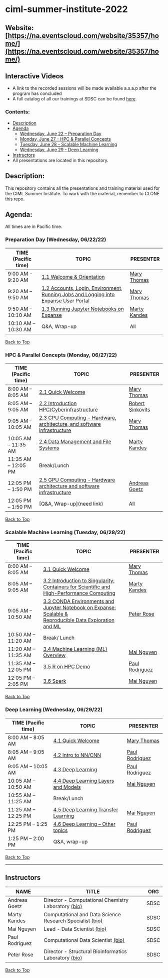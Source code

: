 # ciml-summer-institute-2022
## Website: [https://na.eventscloud.com/website/35357/home/](https://na.eventscloud.com/website/35357/home/)

## Interactive Videos
* A link to the recorded sessions will be made available a.s.a.p after the program has concluded
* A full catalog of all our trainings at SDSC can be found [here](https://www.sdsc.edu/education_and_training/training_hpc.html#catalog).

### <a name="top">**Contents:**
* [Description](#description)
* [Agenda](#agenda)
  * [Wednesday, June 22 – Preparation Day](#agenda-prep)
  * [Monday, June 27 - HPC & Parallel Concepts](#agenda-hpc-pc)
  * [Tuesday, June 28 - Scalable Machine Learning](#agenda-scalable-ml)
  * [Wednesday, June 29 - Deep Learning](#agenda-deep-ml)
* [Instructors](#instructors)
* All presentations are located in this repository.

## Description:<a name="description"></a>
This repository contains all the presentations and training material used for the CIML Summer Institute.
To work with the material, remember to CLONE this repo.


## Agenda:<a name="agenda"></a>
All times are in Pacific time.

### Preparation Day (Wednesday, 06/22/22) <a name="agenda-prep"></a>
| **TIME (Pacific time)**       |   **TOPIC** | **PRESENTER** |
| -------------------- |  ----------- | ----------- |
| 9:00 AM - 9:20 AM	   |  [1.1 Welcome & Orientation](https://github.com/ciml-org/ciml-summer-institute-2022/tree/main/1.1_prep_day_welcome_and_orientation) | [Mary Thomas](https://www.sdsc.edu/research/researcher_spotlight/thomas_mary.html)   |
| 9:20 AM – 9:50 AM    |  [1.2 Accounts, Login, Environment, Running Jobs and Logging into Expanse User Portal](https://github.com/ciml-org/ciml-summer-institute-2022/tree/main/1.2_accounts_login_environments_running_jobs_expanse_portal) | [Mary Thomas](https://www.sdsc.edu/research/researcher_spotlight/thomas_mary.html)  |
| 9:50 AM – 10:10 AM   |  [1.3 Running Jupyter Notebooks on Expanse ](https://github.com/ciml-org/ciml-summer-institute-2022/tree/main/1.3_running_jupyter_notebooks_expanse)| [Marty Kandes](#kandes) |
| 10:10 AM – 10:30 AM	 |  Q&A, Wrap-up  | All |

[Back to Top](#top)

 ### HPC & Parallel Concepts (Monday, 06/27/22)<a name="agenda-hpc-pc"></a>
| **TIME (Pacific time)**       | **TOPIC** | **PRESENTER** |
| -------------------- | ----------- | ----------- |
| 8:00 AM – 8:05 AM    | 	[2.1 Quick Welcome](https://github.com/ciml-org/ciml-summer-institute-2022/tree/main/2.1_welcome_orientation_introductions)|  [Mary Thomas](https://www.sdsc.edu/research/researcher_spotlight/thomas_mary.html)  |
| 8:05 AM – 9:05 AM	   |  [2.2 Introduction HPC/Cyberinfrastructure](https://github.com/ciml-org/ciml-summer-institute-2022/tree/main/2.2_introduction_hpc_cyberinfrastructure)| [Robert Sinkovits](https://www.sdsc.edu/research/researcher_spotlight/sinkovits_robert.html) |
| 9:05 AM – 10:05 AM   | 	[2.3 CPU Computing - Hardware, architecture, and software infrastructure](https://github.com/ciml-org/ciml-summer-institute-2022/tree/main/2.3_cpu_computing_hardware_architecture_and_software_infrastructure)| [Mary Thomas](https://www.sdsc.edu/research/researcher_spotlight/thomas_mary.html) |
| 10:05 AM – 11:35 AM	 |  [2.4 Data Management and File Systems](https://github.com/ciml-org/ciml-summer-institute-2022/tree/main/2.4_data_management_and_file_systems) | [Marty Kandes](#kandes) |
| 11:35 AM – 12:05 PM  | Break/Lunch |    |
| 12:05 PM – 1:50 PM   |  [2.5  GPU Computing - Hardware architecture and software infrastructure](https://github.com/ciml-org/ciml-summer-institute-2022/tree/main/2.5_gpu_computing_hardware_architecture_and_software_infrastructure)| [Andreas Goetz](#goetz) |
| 12:05 PM – 1:50 PM   |  [Q&A, Wrap-up](need link) | All |

[Back to Top](#top)

### Scalable Machine Learning (Tuesday, 06/28/22)<a name="agenda-scalable-ml"></a>
| **TIME (Pacific time)**       | **TOPIC** | **PRESENTER** |
| -------------------- | ----------- | ----------- |
| 8:00 AM – 8:05 AM   |  [3.1 Quick Welcome](https://github.com/ciml-org/ciml-summer-institute-2022/tree/main/3.1_quick_welcome_introduction)  | [Mary Thomas](https://www.sdsc.edu/research/researcher_spotlight/thomas_mary.html)  |
| 8:05 AM – 9:05 AM   | 	[3.2 Introduction to Singularity: Containers for Scientific and <br>High-Performance Computing](https://github.com/ciml-org/ciml-summer-institute-2022/tree/main/3.2_introduction_to_singularity)  |  [Marty Kandes](#kandes)  |
| 9:05 AM – 10:50 AM  |  [3.3 CONDA Environments and Jupyter Notebook on Expanse: Scalable & <br>Reproducible Data Exploration and ML](https://github.com/ciml-org/ciml-summer-institute-2022/tree/main/3.3_conda_environments_and_juptyer_notebooks_on_expanse) | [Peter Rose](#rose) |
| 10:50 AM – 11:20 AM |  Break/ Lunch |  |
| 11:20 AM – 11:35 AM |  [3.4 Machine Learning (ML) Overview](https://github.com/ciml-org/ciml-summer-institute-2022/tree/main/3.4_machine_learning_overview)  | [Mai Nguyen](#nguyen) |
| 11:35 AM – 12:05 PM |  [3.5 R on HPC Demo](https://github.com/ciml-org/ciml-summer-institute-2022/tree/main/3.5_r_on_hpc_demo) | [Paul Rodriguez](#rodriguez) |
| 12:05 PM – 2:05 PM  |  [3.6 Spark](https://github.com/ciml-org/ciml-summer-institute-2022/tree/main/3.6_spark)   | [Mai Nguyen](#nguyen) |

[Back to Top](#top)

### Deep Learning (Wednesday, 06/29/22)<a name="agenda-deep-ml"></a>
| **TIME (Pacific time)** | **TOPIC** | **PRESENTER** |
| -------------------- | ----------- | ----------- |
| 8:00 AM – 8:05 AM    |  [4.1 Quick Welcome](https://github.com/ciml-org/ciml-summer-institute-2022/tree/main/4.1_quick_welcome_introduction)  | [Mary Thomas](https://www.sdsc.edu/research/researcher_spotlight/thomas_mary.html) |
| 8:05 AM – 9:05 AM    |  [4.2 Intro to NN/CNN ](https://github.com/ciml-org/ciml-summer-institute-2022/tree/main/4.2_intro_to_nn_cnn) | [Paul Rodriguez](#rodriguez) |
| 9:05 AM – 10:05 AM   |  [4.3 Deep Learning](https://github.com/ciml-org/ciml-summer-institute-2022/tree/main/4.3_deep_learning) | [Paul Rodriguez](#rodriguez)  |
| 10:05 AM – 10:50 AM	 |  [4.4 Deep Learning Layers and Models](https://github.com/ciml-org/ciml-summer-institute-2022/tree/main/4.4_deep_learning_layers_and_models) | [Mai Nguyen](#nguyen) |
| 10:55 AM – 11:25 AM	 |  Break/Lunch  |  |
| 11:25 AM – 12:25 PM   |  [4.5 Deep Learning Transfer Learning](https://github.com/ciml-org/ciml-summer-institute-2022/tree/main/4.5_deep_learning_transfer_learning)  | [Mai Nguyen](#nguyen) |
| 12:25 PM – 1:25 PM    |  [4.6 Deep Learning – Other topics](https://github.com/ciml-org/ciml-summer-institute-2022/tree/main/4.6_deep_learning_other_topics)  | [Paul Rodriguez](#rodriguez) |
| 1:25 PM – 2:00 PM   | Q&A, wrap-up | |

[Back to Top](#top)

<hr>

## Instructors<a name="instructors"></a>

| **NAME** | **TITLE** | **ORG** |
| ---------------------------------- | ----------- | ----------- |
| Andreas Goetz<a name="goetz"></a>  |  Director -  Computational Chemistry Laboratory [(bio)](https://www.sdsc.edu/research/researcher_spotlight/goetz_andreas.html) |  SDSC |
| Marty Kandes<a name="kandes"></a>  |  Computational and Data Science Research Specialist [(bio)](https://www.linkedin.com/in/marty-kandes-b53a34144/) |  SDSC |
| Mai Nguyen<a name="nguyen"></a>  |  Lead -  Data Scientist [(bio)](https://www.sdsc.edu/research/researcher_spotlight/nguyen_mai.html) |  SDSC |
| Paul Rodriguez<a name="rodriguez"></a>  |  Computational Data Scientist [(bio)](https://www.coursera.org/instructor/~13847302) |  SDSC |
| Peter Rose<a name="rose"></a>  |  Director -  Structural Bioinformatics Laboratory [(bio)](https://www.sdsc.edu/research/researcher_spotlight/rose_peter.html) |  SDSC |




[Back to Top](#top)
